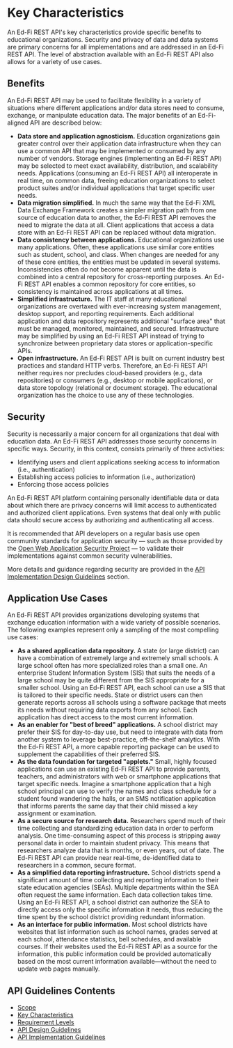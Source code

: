 # Key Characteristics

An Ed-Fi REST API's key characteristics provide specific benefits to educational
organizations. Security and privacy of data and data systems are primary
concerns for all implementations and are addressed in an Ed-Fi REST API. The
level of abstraction available with an Ed-Fi REST API also allows for a variety
of use cases.

## Benefits

An Ed-Fi REST API may be used to facilitate flexibility in a variety of
situations where different applications and/or data stores need to consume,
exchange, or manipulate education data. The major benefits of an Ed-Fi-aligned
API are described below:

* **Data store and application agnosticism.** Education organizations gain
  greater control over their application data infrastructure when they can use a
  common API that may be implemented or consumed by any number of vendors.
  Storage engines (implementing an Ed-Fi REST API) may be selected to meet exact
  availability, distribution, and scalability needs. Applications (consuming an
  Ed-Fi REST API) all interoperate in real time, on common data, freeing
  education organizations to select product suites and/or individual
  applications that target specific user needs.
* **Data migration simplified.** In much the same way that the Ed-Fi XML Data
  Exchange Framework creates a simpler migration path from one source of
  education data to another, the Ed-Fi REST API removes the need to migrate the
  data at all. Client applications that access a data store with an Ed-Fi REST
  API can be replaced without data migration.
* **Data consistency between applications.** Educational organizations use many
  applications. Often, these applications use similar core entities such as
  student, school, and class. When changes are needed for any of these core
  entities, the entities must be updated in several systems. Inconsistencies
  often do not become apparent until the data is combined into a central
  repository for cross-reporting purposes. An Ed-Fi REST API enables a common
  repository for core entities, so consistency is maintained across applications
  at all times.
* **Simplified infrastructure.** The IT staff at many educational organizations
  are overtaxed with ever-increasing system management, desktop support, and
  reporting requirements. Each additional application and data repository
  represents additional "surface area" that must be managed, monitored,
  maintained, and secured. Infrastructure may be simplified by using an Ed-Fi
  REST API instead of trying to synchronize between proprietary data stores or
  application-specific APIs.
* **Open infrastructure.** An Ed-Fi REST API is built on current industry best
  practices and standard HTTP verbs. Therefore, an Ed-Fi REST API neither
  requires nor precludes cloud-based providers (e.g., data repositories) or
  consumers (e.g., desktop or mobile applications), or data store topology
  (relational or document storage). The educational organization has the choice
  to use any of these technologies.

## Security

Security is necessarily a major concern for all organizations that deal with
education data. An Ed-Fi REST API addresses those security concerns in specific
ways. Security, in this context, consists primarily of three activities:

* Identifying users and client applications seeking access to information (i.e.,
  authentication)
* Establishing access policies to information (i.e., authorization)
* Enforcing those access policies

An Ed-Fi REST API platform containing personally identifiable data or data about
which there are privacy concerns will limit access to authenticated and
authorized client applications. Even systems that deal only with public data
should secure access by authorizing and authenticating all access.

It is recommended that API developers on a regular basis use open community
standards for application security — such as those provided by the [Open Web
Application Security Project](https://www.owasp.org) — to validate their
implementations against common security vulnerabilities.

More details and guidance regarding security are provided in the [API
Implementation Design
Guidelines](API-IMPLEMENTATION-GUIDELINES.md) section.

## Application Use Cases

An Ed-Fi REST API provides organizations developing systems that exchange
education information with a wide variety of possible scenarios. The following
examples represent only a sampling of the most compelling use cases:

* **As a shared application data repository.** A state (or large district) can
  have a combination of extremely large and extremely small schools. A large
  school often has more specialized roles than a small one. An enterprise
  Student Information System (SIS) that suits the needs of a large school may be
  quite different from the SIS appropriate for a smaller school. Using an Ed-Fi
  REST API, each school can use a SIS that is tailored to their specific needs.
  State or district users can then generate reports across all schools using a
  software package that meets its needs without requiring data exports from any
  school. Each application has direct access to the most current information.
* **As an enabler for "best of breed" applications.** A school district may
  prefer their SIS for day-to-day use, but need to integrate with data from
  another system to leverage best-practice, off-the-shelf analytics. With the
  Ed-Fi REST API, a more capable reporting package can be used to supplement the
  capabilities of their preferred SIS.
* **As the data foundation for targeted "applets."** Small, highly focused
  applications can use an existing Ed-Fi REST API to provide parents, teachers,
  and administrators with web or smartphone applications that target specific
  needs. Imagine a smartphone application that a high school principal can use
  to verify the names and class schedule for a student found wandering the
  halls, or an SMS notification application that informs parents the same day
  that their child missed a key assignment or examination.
* **As a secure source for research data.** Researchers spend much of their time
  collecting and standardizing education data in order to perform analysis. One
  time-consuming aspect of this process is stripping away personal data in order
  to maintain student privacy. This means that researchers analyze data that is
  months, or even years, out of date. The Ed-Fi REST API can provide near
  real-time, de-identified data to researchers in a common, secure format.
* **As a simplified data reporting infrastructure.** School districts spend a
  significant amount of time collecting and reporting information to their state
  education agencies (SEAs). Multiple departments within the SEA often request
  the same information. Each data collection takes time. Using an Ed-Fi REST
  API, a school district can authorize the SEA to directly access only the
  specific information it needs, thus reducing the time spent by the school
  district providing redundant information.
* **As an interface for public information.** Most school districts have
  websites that list information such as school names, grades served at each
  school, attendance statistics, bell schedules, and available courses. If their
  websites used the Ed-Fi REST API as a source for the information, this public
  information could be provided automatically based on the most current
  information available—without the need to update web pages manually.

## API Guidelines Contents

* [Scope](SCOPE.md)
* [Key Characteristics](KEY-CHARACTERISTICS.md)
* [Requirement Levels](REQUIREMENT-LEVELS.md)
* [API Design Guidelines](API-DESIGN-GUIDELINES/README.md)
* [API Implementation Guidelines](API-IMPLEMENTATION-GUIDELINES/README.md)
